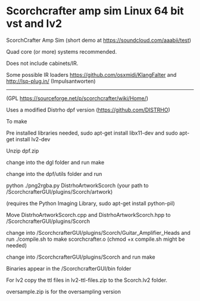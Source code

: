 # Scorchcrafter amp sim Linux 64 bit vst and lv2


ScorchCrafter Amp Sim (short demo at https://soundcloud.com/aaabii/test)

Quad core (or more) systems recommended.

Does not include cabinets/IR.

Some possible IR loaders https://github.com/osxmidi/KlangFalter and http://lsp-plug.in/ (Impulsantworten)

-----

(GPL https://sourceforge.net/p/scorchcrafter/wiki/Home/) 

Uses a modified Distrho dpf version (https://github.com/DISTRHO)

To make

Pre installed libraries needed, sudo apt-get install libx11-dev and sudo apt-get install lv2-dev

Unzip dpf.zip

change into the dgl folder and run make

change into the dpf/utils folder and run

python ./png2rgba.py DistrhoArtworkScorch (your path to /ScorchcrafterGUI/plugins/Scorch/artwork)

(requires the Python Imaging Library, sudo apt-get install python-pil)

Move DistrhoArtworkScorch.cpp and DistrhoArtworkScorch.hpp to /ScorchcrafterGUI/plugins/Scorch

change into /ScorchcrafterGUI/plugins/Scorch/Guitar_Amplifier_Heads and run ./compile.sh to make scorchcrafter.o (chmod +x compile.sh might be needed)

change into /ScorchcrafterGUI/plugins/Scorch and run make

Binaries appear in the /ScorchcrafterGUI/bin folder

For lv2 copy the ttl files in lv2-ttl-files.zip to the Scorch.lv2 folder.

oversample.zip is for the oversampling version


